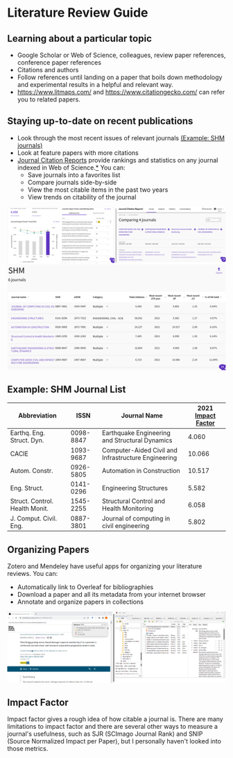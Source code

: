 # Literature Review Guide

## Learning about a particular topic
- Google Scholar or Web of Science, colleagues, review paper references, conference paper references
- Citations and authors
- Follow references until landing on a paper that boils down methodology and experimental results in a helpful and relevant way.
- https://www.litmaps.com/ and https://www.citationgecko.com/ can refer you to related papers.

## Staying up-to-date on recent publications
- Look through the most recent issues of relevant journals [(Example: SHM journals)](#example-shm-journal-list)
- Look at feature papers with more citations
- [Journal Citation Reports](https://jcr.clarivate.com/jcr/home) provide rankings and statistics on any journal indexed in Web of Science.[*](https://researchguides.uic.edu/if/impact) You can:
    - Save journals into a favorites list
    - Compare journals side-by-side
    - View the most citable items in the past two years
    - View trends on citability of the journal

![JCR Data](../Figures/JCR_data.png)
![JCR Favorites](../Figures/JCR_favorites.png)

## Example: SHM Journal List
| Abbreviation | ISSN | Journal Name | 2021 [Impact Factor](#impact-factor) |
|--------------|------|--------------|--------------------------------------|
| Earthq. Eng. Struct. Dyn. | 0098-8847 | Earthquake Engineering and Structural Dynamics | 4.060 |
| CACIE            | 1093-9687 | Computer-Aided Civil and Infrastructure Engineering | 10.066 |
| Autom. Constr.   | 0926-5805 | Automation in Construction                          | 10.517 |
| Eng. Struct.     | 0141-0296 | Engineering Structures                              | 5.582  |
| Struct. Control. Health Monit. | 1545-2255 | Structural Control and Health Monitoring | 6.058 |
| J. Comput. Civil. Eng. | 0887-3801 | Journal of computing in civil engineering           | 5.802 |

## Organizing Papers
Zotero and Mendeley have useful apps for organizing your literature reviews. You can:
- Automatically link to Overleaf for bibliographies
- Download a paper and all its metadata from your internet browser
- Annotate and organize papers in collections

![Zotero](../Figures/Zotero.png)

## Impact Factor
Impact factor gives a rough idea of how citable a journal is. There are many limitations to impact factor and there are several other ways to measure a journal's usefulness, such as SJR (SCImago Journal Rank) and SNIP (Source Normalized Impact per Paper), but I personally haven't looked into those metrics.
